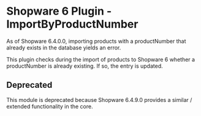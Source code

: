 # Shopware 6 Plugin - ImportByProductNumber

As of Shopware 6.4.0.0, importing products with a productNumber that already exists in the database yields an error.

This plugin checks during the import of products to Shopware 6 whether a productNumber is already existing.
If so, the entry is updated.


## Deprecated

This module is deprecated because Shopware 6.4.9.0 provides a similar / extended functionality in the core.
